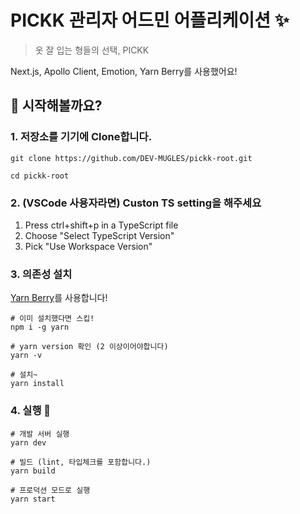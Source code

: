 # PICKK 관리자 어드민 어플리케이션 ✨

> 옷 잘 입는 형들의 선택, PICKK

Next.js, Apollo Client, Emotion, Yarn Berry를 사용했어요!

## 🙋 시작해볼까요?

### 1. 저장소를 기기에 Clone합니다.

```shell
git clone https://github.com/DEV-MUGLES/pickk-root.git

cd pickk-root
```

### 2. (VSCode 사용자라면) Custon TS setting을 해주세요

1. Press ctrl+shift+p in a TypeScript file
2. Choose "Select TypeScript Version"
3. Pick "Use Workspace Version"

### 3. 의존성 설치

[Yarn Berry](https://yarnpkg.com/getting-started)를 사용합니다!

```shell
# 이미 설치했다면 스킵!
npm i -g yarn

# yarn version 확인 (2 이상이어야합니다)
yarn -v

# 설치~
yarn install
```

### 4. 실행 🏃

```shell
# 개발 서버 실행
yarn dev

# 빌드 (lint, 타입체크를 포함합니다.)
yarn build

# 프로덕션 모드로 실행
yarn start
```
